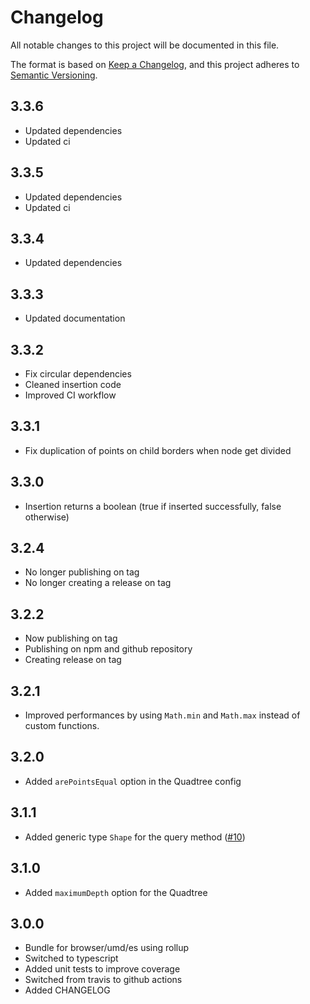 # Changelog
All notable changes to this project will be documented in this file.

The format is based on [Keep a Changelog](https://keepachangelog.com/en/1.0.0/),
and this project adheres to [Semantic Versioning](https://semver.org/spec/v2.0.0.html).

## 3.3.6
- Updated dependencies
- Updated ci

## 3.3.5
- Updated dependencies
- Updated ci

## 3.3.4
- Updated dependencies

## 3.3.3
- Updated documentation 

## 3.3.2
- Fix circular dependencies 
- Cleaned insertion code
- Improved CI workflow

## 3.3.1
- Fix duplication of points on child borders when node get divided

## 3.3.0
- Insertion returns a boolean (true if inserted successfully, false otherwise) 

## 3.2.4
- No longer publishing on tag
- No longer creating a release on tag

## 3.2.2
- Now publishing on tag
- Publishing on npm and github repository
- Creating release on tag

## 3.2.1
- Improved performances by using `Math.min` and `Math.max` instead of custom functions.

## 3.2.0
- Added `arePointsEqual` option in the Quadtree config

## 3.1.1
- Added generic type `Shape` for the query method  ([#10](https://github.com/CorentinTh/quadtree-js/pull/10))

## 3.1.0
- Added `maximumDepth` option for the Quadtree

## 3.0.0
- Bundle for browser/umd/es using rollup
- Switched to typescript
- Added unit tests to improve coverage
- Switched from travis to github actions
- Added CHANGELOG
